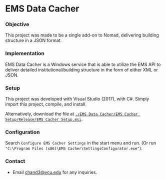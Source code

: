 # EMS Data Cacher #

### Objective ###
This project was made to be a single add-on to Nomad, delivering building structure in a JSON format.

### Implementation ###
EMS Data Cacher is a Windows service that is able to utilize the EMS API to deliver detailed institutional/building structure in the form of either XML or JSON.

### Setup ###
This project was developed with Visual Studio (2017), with C#. Simply import this project, compile, and install.

Alternatively, download the file at [`./EMS Data Cacher/EMS Cacher Setup/Release/EMS Cacher Setup.msi`](https://bitbucket.org/vcu/ems-data-cacher/raw/master/EMS%20Cacher%20Setup/Release/EMS%20Cacher%20Setup.msi).

### Configuration ###

Search `Configure EMS Cacher Settings` in the start menu and run.
(Or run `"C:\Program Files (x86)\EMS Cacher\SettingsConfigurator.exe"`).

### Contact ###
* Email [chand3@vcu.edu](mailto:chand3@vcu.edu) for any inquiries.
